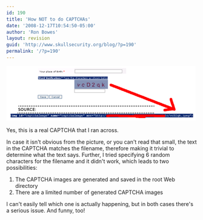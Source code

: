 ```yaml
---
id: 190
title: 'How NOT to do CAPTCHAs'
date: '2008-12-17T10:54:50-05:00'
author: 'Ron Bowes'
layout: revision
guid: 'http://www.skullsecurity.org/blog/?p=190'
permalink: '/?p=190'
---
```


![](/blogdata/dumbcaptcha.png)

Yes, this is a real CAPTCHA that I ran across.

In case it isn't obvious from the picture, or you can't read that small, the text in the CAPTCHA matches the filename, therefore making it trivial to determine what the text says. Further, I tried specifying 6 random characters for the filename and it didn't work, which leads to two possibilities:

1. The CAPTCHA images are generated and saved in the root Web directory
2. There are a limited number of generated CAPTCHA images

I can't easily tell which one is actually happening, but in both cases there's a serious issue. And funny, too!